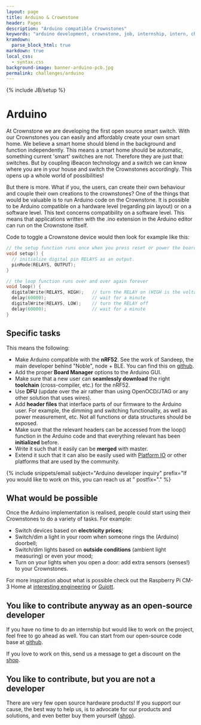```yaml
---
layout: page
title: Arduino & Crownstone
header: Pages
description: "Arduino compatible Crownstones"
keywords: "arduino development, crownstone, job, internship, intern, challenge, application"
kramdown: 
  parse_block_html: true
markdown: true
local_css:
  - syntax.css
background-image: banner-arduino-pcb.jpg
permalink: challenges/arduino
---
```

{% include JB/setup %}

# Arduino

At Crownstone we are developing the first open source smart switch. With our Crownstones you can easily and affordably create your own smart home. We believe a smart home should blend in the background and function independently. This means a smart home should be automatic, something current 'smart' switches are not. Therefore they are just that: switches. 
    But by coupling iBeacon technology and a switch we can know where you are in your house and switch the Crownstones accordingly. This opens up a whole world of possibilities! 
    
But there is more. What if you, the users, can create their own behaviour and couple their own creations to the crownstones?
One of the things that would be valuable is to run Arduino code on the Crownstone. It is possible to be Arduino compatible on a hardware level (regarding pin layout) or on a software level. This text concerns compatibility on a software level. This means that applications written with the .ino extension in the Arduino editor can run on the Crownstone itself.

Code to toggle a Crownstone device would then look for example like this:

~~~ c
// the setup function runs once when you press reset or power the board
void setup() {
  // initialize digital pin RELAYS as an output.
  pinMode(RELAYS, OUTPUT);
}

// the loop function runs over and over again forever
void loop() {
  digitalWrite(RELAYS, HIGH);   // turn the RELAY on (HIGH is the voltage level)
  delay(60000);                 // wait for a minute
  digitalWrite(RELAYS, LOW);    // turn the RELAY off
  delay(60000);                 // wait for a minute
}
~~~


## Specific tasks

This means the following:

* Make Arduino compatible with the **nRF52**. See the work of Sandeep, the main developer behind "Noble", node + BLE. You can find this on [github](https://github.com/sandeepmistry/arduino-nRF5).
* Add the proper **Board Manager** options to the Arduino GUI.
* Make sure that a new user can **seamlessly download** the right **toolchain** (cross-compiler, etc.) for the nRF52.
* Use **DFU** (update over the air rather than using OpenOCD/JTAG or any other solution that uses wires).
* Add **header files** that interface parts of our firmware to the Arduino user. For example, the dimming and switching functionality, as well as power measurement, etc. Not all functions or data structures should be exposed.
* Make sure that the relevant headers can be accessed from the loop() function in the Arduino code and that everything relevant has been **initialized** before.
* Write it such that it easily can be **merged** with master.
* Extend it such that it can also be easily used with [Platform IO](https://platformio.org/platformio-ide) or other platforms that are used by the community.

{% include snippets/email subject="Arduino developer inquiry" prefix="If you would like to work on this, you can reach us at " postfix="." %}

## What would be possible

Once the Arduino implementation is realised, people could start using their Crownstones to do a variety of tasks. For example: 

* Switch devices based on **electricity prices**;
* Switch/dim a light in your room when someone rings the (Arduino) doorbell;
* Switch/dim lights based on **outside conditions** (ambient light measuring) or even your mood;
* Turn on your lights when you open a door: add extra sensors (senses!) to your Crownstones.

For more inspiration about what is possible check out the Raspberry Pi CM-3 Home at [interesting engineering](https://interestingengineering.com/this-device-gives-users-the-power-to-program-their-own-smart-home) or [Guiott](http://www.guiott.com/). 

## You like to contribute anyway as an open-source developer

If you have no time to do an internship but would like to work on the project, feel free to go ahead as well. You can start from our open-source code base at [github](https://github.com/crownstone/bluenet).

If you love to work on this, send us a message to get a discount on the [shop](https://shop.crownstone.rocks).

## You like to contribute, but you are not a developer

There are very few open source hardware products! If you support our cause, the best way to help us, is to advocate for our products and solutions, and even better buy them yourself ([shop](https://shop.crownstone.rocks)).


